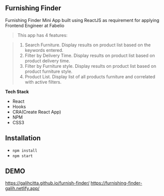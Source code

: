## Furnishing Finder

Furnishing Finder Mini App built using ReactJS as requirement for applying Frontend Engineer at Fabelio

>This app has 4 features:

>1. Search Furniture. Display results on product list based on the keywords entered.
>2. Filter by Delivery Time. Display results on product list based on product delivery time.
>3. Filter by Furniture style. Display results on product list based on product furniture style.
>4. Product List. Display list of all products furniture and correlated with active filters.

**Tech Stack**

- React
- Hooks
- CRA(Create React App)
- NPM
- CSS3

## Installation

- `npm install`
- `npm start`

## DEMO
https://galihcitta.github.io/furnish-finder/
https://furnishing-finder-galih.netlify.app/

